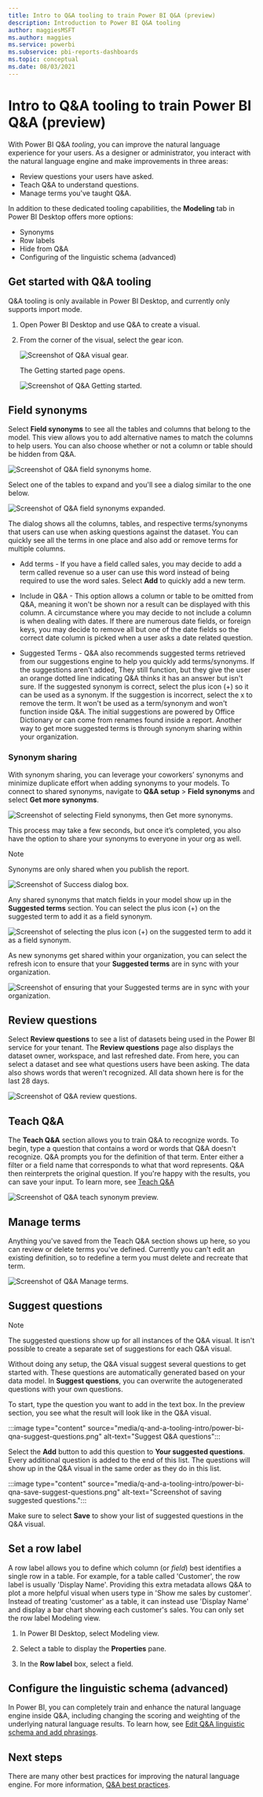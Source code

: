 ```yaml
---
title: Intro to Q&A tooling to train Power BI Q&A (preview)
description: Introduction to Power BI Q&A tooling
author: maggiesMSFT
ms.author: maggies
ms.service: powerbi
ms.subservice: pbi-reports-dashboards
ms.topic: conceptual
ms.date: 08/03/2021
---
```

# Intro to Q&A tooling to train Power BI Q&A (preview)

With Power BI Q&A *tooling*, you can improve the natural language experience for your users. As a designer or administrator, you interact with the natural language engine and make improvements in three areas: 

- Review questions your users have asked.
- Teach Q&A to understand questions.
- Manage terms you've taught Q&A.

In addition to these dedicated tooling capabilities, the **Modeling** tab in Power BI Desktop offers more options:  

- Synonyms
- Row labels
- Hide from Q&A
- Configuring of the linguistic schema (advanced)

## Get started with Q&A tooling

Q&A tooling is only available in Power BI Desktop, and currently only supports import mode.

1. Open Power BI Desktop and use Q&A to create a visual. 
2. From the corner of the visual, select the gear icon. 

    ![Screenshot of Q&A visual gear.](media/q-and-a-tooling-intro/qna-visual-gear.png)

    The Getting started page opens.  

    ![Screenshot of Q&A Getting started.](media/q-and-a-tooling-intro/qna-tooling-dialog.png)

## Field synonyms

Select **Field synonyms** to see all the tables and columns that belong to the model. This view allows you to add alternative names to match the columns to help users. You can also choose whether or not a column or table should be hidden from Q&A.

![Screenshot of Q&A field synonyms home.](media/q-and-a-tooling-intro/qna-tooling-field-synonyms-home.png)

Select one of the tables to expand and you'll see a dialog similar to the one below.

![Screenshot of Q&A field synonyms expanded.](media/q-and-a-tooling-intro/qna-tooling-field-synonyms-expanded.png)

The dialog shows all the columns, tables, and respective terms/synonyms that users can use when asking questions against the dataset. You can quickly see all the terms in one place and also add or remove terms for multiple columns. 

- Add terms - If you have a field called sales, you may decide to add a term called revenue so a user can use this word instead of being required to use the word sales. Select **Add** to quickly add a new term.

- Include in Q&A - This option allows a column or table to be omitted from Q&A, meaning it won't be shown nor a result can be displayed with this column. A circumstance where you may decide to not include a column is when dealing with dates. If there are numerous date fields, or foreign keys, you may decide to remove all but one of the date fields so the correct date column is picked when a user asks a date related question.

- Suggested Terms - Q&A also recommends suggested terms retrieved from our suggestions engine to help you quickly add terms/synonyms. If the suggestions aren't added, They still function, but they give the user an orange dotted line indicating Q&A thinks it has an answer but isn't sure. If the suggested synonym is correct, select the plus icon (+) so it can be used as a synonym. If the suggestion is incorrect, select the x to remove the term. It won't be used as a term/synonym and won't function inside Q&A. The initial suggestions are powered by Office Dictionary or can come from renames found inside a report. Another way to get more suggested terms is through synonym sharing within your organization. 

### Synonym sharing
With synonym sharing, you can leverage your coworkers’ synonyms and minimize duplicate effort when adding synonyms to your models. 
To connect to shared synonyms, navigate to **Q&A setup** > **Field synonyms** and select **Get more synonyms**.

![Screenshot of selecting Field synonyms, then Get more synonyms.](media/q-and-a-tooling-intro/get-shared-synonyms.png)

This process may take a few seconds, but once it’s completed, you also have the option to share your synonyms to everyone in your org as well. 

> [!NOTE] 
> Synonyms are only shared when you publish the report.

![Screenshot of Success dialog box.](media/q-and-a-tooling-intro/share-your-synonyms.png)

Any shared synonyms that match fields in your model show up in the **Suggested terms** section. You can select the plus icon (+) on the suggested term to add it as a field synonym.

![Screenshot of selecting the plus icon (+) on the suggested term to add it as a field synonym.](media/q-and-a-tooling-intro/share-synonyms-in-suggested-terms.png)

As new synonyms get shared within your organization, you can select the refresh icon to ensure that your **Suggested terms** are in sync with your organization.

![Screenshot of ensuring that your Suggested terms are in sync with your organization.](media/q-and-a-tooling-intro/refresh-shared-synonyms.png)

## Review questions

Select **Review questions** to see a list of datasets being used in the Power BI service for your tenant. The **Review questions** page also displays the dataset owner, workspace, and last refreshed date. From here, you can select a dataset and see what questions users have been asking. The data also shows words that weren't recognized. All data shown here is for the last 28 days.

![Screenshot of Q&A review questions.](media/q-and-a-tooling-intro/qna-tooling-review-questions.png)

## Teach Q&A

The **Teach Q&A** section allows you to train Q&A to recognize words. To begin, type a question that contains a word or words that Q&A doesn't recognize. Q&A prompts you for the definition of that term. Enter either a filter or a field name that corresponds to what that word represents. Q&A then reinterprets the original question. If you're happy with the results, you can save your input. To learn more, see [Teach Q&A](q-and-a-tooling-teach-q-and-a.md)

![Screenshot of Q&A teach synonym preview.](media/q-and-a-tooling-intro/qna-tooling-teach-fixpreview.png)

## Manage terms

Anything you've saved from the Teach Q&A section shows up here, so you can review or delete terms you've defined. Currently you can't edit an existing definition, so to redefine a term you must delete and recreate that term.

![Screenshot of Q&A Manage terms.](media/q-and-a-tooling-intro/qna-manage-terms.png)

## Suggest questions

> [!NOTE]
> The suggested questions show up for all instances of the Q&A visual. It isn't possible to create a separate set of suggestions for each Q&A visual.
> 

Without doing any setup, the Q&A visual suggest several questions to get started with. These questions are automatically generated based on your data model. In **Suggest questions**, you can overwrite the autogenerated questions with your own questions.

To start, type the question you want to add in the text box. In the preview section, you see what the result will look like in the Q&A visual. 

:::image type="content" source="media/q-and-a-tooling-intro/power-bi-qna-suggest-questions.png" alt-text="Suggest Q&A questions":::
 
Select the **Add** button to add this question to **Your suggested questions**. Every additional question is added to the end of this list. The questions will show up in the Q&A visual in the same order as they do in this list. 

:::image type="content" source="media/q-and-a-tooling-intro/power-bi-qna-save-suggest-questions.png" alt-text="Screenshot of saving suggested questions.":::
 
Make sure to select **Save** to show your list of suggested questions in the Q&A visual. 

## Set a row label

A row label allows you to define which column (or *field*) best identifies a single row in a table. For example, for a table called 'Customer', the row label is usually 'Display Name'. Providing this extra metadata allows Q&A to plot a more helpful visual when users type in 'Show me sales by customer'. Instead of treating 'customer' as a table, it can instead use 'Display Name' and display a bar chart showing each customer's sales. You can only set the row label Modeling view. 

1. In Power BI Desktop, select Modeling view.

2. Select a table to display the **Properties** pane.

3. In the **Row label** box, select a field.

## Configure the linguistic schema (advanced)

In Power BI, you can completely train and enhance the natural language engine inside Q&A, including changing the scoring and weighting of the underlying natural language results. To learn how, see [Edit Q&A linguistic schema and add phrasings](q-and-a-tooling-advanced.md).

## Next steps

There are many other best practices for improving the natural language engine. For more information, [Q&A best practices](q-and-a-best-practices.md).
